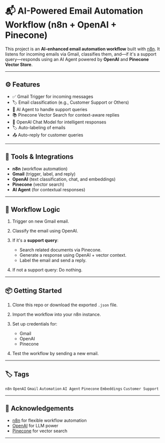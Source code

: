 
# 📬 AI-Powered Email Automation Workflow (n8n + OpenAI + Pinecone)

This project is an **AI-enhanced email automation workflow** built with [n8n](https://n8n.io).
It listens for incoming emails via Gmail, classifies them, and—if it's a support query—responds
using an AI Agent powered by **OpenAI** and **Pinecone Vector Store**.

---

## ⚙️ Features

* ✅ Gmail Trigger for incoming messages
* 🏷️ Email classification (e.g., Customer Support or Others)
* 🤖 AI Agent to handle support queries
* 📚 Pinecone Vector Search for context-aware replies
* 💬 OpenAI Chat Model for intelligent responses
* 🏷️ Auto-labeling of emails
* 📤 Auto-reply for customer queries

---

## 📌 Tools & Integrations

* **n8n** (workflow automation)
* **Gmail** (trigger, label, and reply)
* **OpenAI** (text classification, chat, and embeddings)
* **Pinecone** (vector search)
* **AI Agent** (for contextual responses)

---

## 🧠 Workflow Logic

1. Trigger on new Gmail email.
2. Classify the email using OpenAI.
3. If it's a **support query**:

   * Search related documents via Pinecone.
   * Generate a response using OpenAI + vector context.
   * Label the email and send a reply.
4. If not a support query: Do nothing.

---

## 📦 Getting Started

1. Clone this repo or download the exported `.json` file.
2. Import the workflow into your n8n instance.
3. Set up credentials for:

   * Gmail
   * OpenAI
   * Pinecone
4. Test the workflow by sending a new email.

---

## 🏷️ Tags

`n8n` `OpenAI` `Gmail` `Automation` `AI Agent` `Pinecone` `Embeddings` `Customer Support`

---

## 🙌 Acknowledgements

* [n8n](https://n8n.io) for flexible workflow automation
* [OpenAI](https://openai.com) for LLM power
* [Pinecone](https://www.pinecone.io/) for vector search

---
